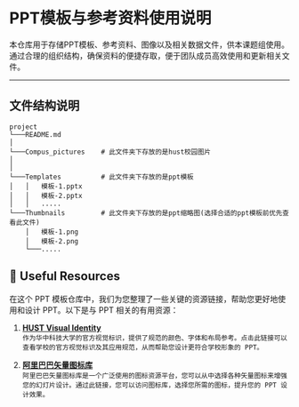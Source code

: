 # PPT模板与参考资料使用说明

本仓库用于存储PPT模板、参考资料、图像以及相关数据文件，供本课题组使用。通过合理的组织结构，确保资料的便捷存取，便于团队成员高效使用和更新相关文件。

---
## 文件结构说明
```
project
└───README.md
│
└───Compus_pictures    # 此文件夹下存放的是hust校园图片
│
│   
└───Templates          # 此文件夹下存放的是ppt模板
│   │   模板-1.pptx
│   │   模板-2.pptx
│   │   .....    
└───Thumbnails         # 此文件夹下存放的是ppt缩略图(选择合适的ppt模板前优先查看此文件)
    │   模板-1.png
    │   模板-2.png
    └───.....
```
## 🔗 Useful Resources
在这个 PPT 模板仓库中，我们为您整理了一些关键的资源链接，帮助您更好地使用和设计 PPT。以下是与 PPT 相关的有用资源：
1. **[HUST Visual Identity](https://vi.hust.edu.cn/index.htm)**  
   `作为华中科技大学的官方视觉标识，提供了规范的颜色、字体和布局参考。点击此链接可以查看学校的官方视觉标识及其应用规范，从而帮助您设计更符合学校形象的 PPT。`

2. **[阿里巴巴矢量图标库](https://www.iconfont.cn/?spm=a313x.search_index.i3.d4d0a486a.38133a81heCvs1)**  
   `阿里巴巴矢量图标库是一个广泛使用的图标资源平台，您可以从中选择各种矢量图标来增强您的幻灯片设计。通过此链接，您可以访问图标库，选择您所需的图标，提升您的 PPT 设计效果。`

